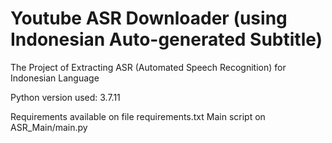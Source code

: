 # Youtube ASR Downloader (using Indonesian Auto-generated Subtitle)
The Project of Extracting ASR (Automated Speech Recognition) for Indonesian Language

Python version used: 3.7.11

Requirements available on file requirements.txt
Main script on ASR_Main/main.py
